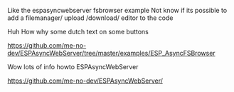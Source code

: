 Like the espasyncwebserver fsbrowser example
Not know if its possible to add a filemanager/ upload /download/ editor to the code

Huh How why some dutch text on some buttons


https://github.com/me-no-dev/ESPAsyncWebServer/tree/master/examples/ESP_AsyncFSBrowser

Wow lots of info howto ESPAsyncWebServer

https://github.com/me-no-dev/ESPAsyncWebServer/
